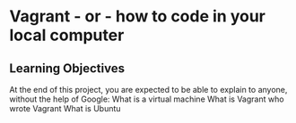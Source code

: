 # Vagrant - or - how to code in your local computer
## Learning  Objectives
At the end of this project, you are expected to be able to explain to anyone, without the help of Google:
What is a virtual machine
What is Vagrant
who wrote Vagrant
What is Ubuntu

